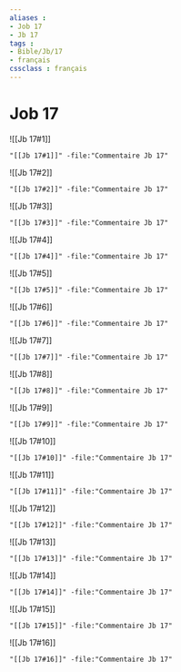 ```yaml
---
aliases : 
- Job 17
- Jb 17
tags : 
- Bible/Jb/17
- français
cssclass : français
---
```


# Job 17

![[Jb 17#1]]

```query
"[[Jb 17#1]]" -file:"Commentaire Jb 17"
```

![[Jb 17#2]]

```query
"[[Jb 17#2]]" -file:"Commentaire Jb 17"
```

![[Jb 17#3]]

```query
"[[Jb 17#3]]" -file:"Commentaire Jb 17"
```

![[Jb 17#4]]

```query
"[[Jb 17#4]]" -file:"Commentaire Jb 17"
```

![[Jb 17#5]]

```query
"[[Jb 17#5]]" -file:"Commentaire Jb 17"
```

![[Jb 17#6]]

```query
"[[Jb 17#6]]" -file:"Commentaire Jb 17"
```

![[Jb 17#7]]

```query
"[[Jb 17#7]]" -file:"Commentaire Jb 17"
```

![[Jb 17#8]]

```query
"[[Jb 17#8]]" -file:"Commentaire Jb 17"
```

![[Jb 17#9]]

```query
"[[Jb 17#9]]" -file:"Commentaire Jb 17"
```

![[Jb 17#10]]

```query
"[[Jb 17#10]]" -file:"Commentaire Jb 17"
```

![[Jb 17#11]]

```query
"[[Jb 17#11]]" -file:"Commentaire Jb 17"
```

![[Jb 17#12]]

```query
"[[Jb 17#12]]" -file:"Commentaire Jb 17"
```

![[Jb 17#13]]

```query
"[[Jb 17#13]]" -file:"Commentaire Jb 17"
```

![[Jb 17#14]]

```query
"[[Jb 17#14]]" -file:"Commentaire Jb 17"
```

![[Jb 17#15]]

```query
"[[Jb 17#15]]" -file:"Commentaire Jb 17"
```

![[Jb 17#16]]

```query
"[[Jb 17#16]]" -file:"Commentaire Jb 17"
```

